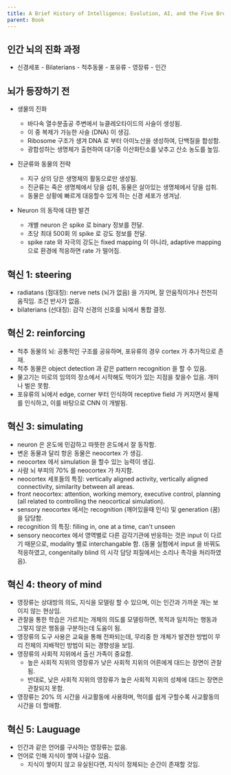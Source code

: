 ```yaml
---
title: A Brief History of Intelligence; Evolution, AI, and the Five Breakthroughs That Made Our Brains
parent: Book
---
```

## 인간 뇌의 진화 과정
- 신경세포 - Bilaterians - 척추동물 - 포유류 - 영장류 - 인간

## 뇌가 등장하기 전
- 생물의 진화
   - 바다속 열수분출공 주변에서 뉴클레오타이드의 사슬이 생성됨.
   - 이 중 복제가 가능한 사슬 (DNA) 이 생김.
   - Ribosome 구조가 생겨 DNA 로 부터 아미노산을 생성하여, 단백질을 합성함.
   - 광합성하는 생명체가 출현하여 대기중 이산화탄소를 낮추고 산소 농도를 높임.

- 진균류와 동물의 전략
   - 지구 상의 당은 생명체의 활동으로만 생성됨.
   - 진균류는 죽은 생명체에서 당을 섭취, 동물은 살아있는 생명체에서 당을 섭취.
   - 동물은 상황에 빠르게 대응할수 있게 하는 신경 세포가 생겨남.

- Neuron 의 동작에 대한 발견
   - 개별 neuron 은 spike 로 binary 정보를 전달.
   - 초당 최대 500회 의 spike 로 강도 정보를 전달.
   - spike rate 와 자극의 강도는 fixed mapping 이 아니라, adaptive mapping 으로 환경에 적응하면 rate 가 떨어짐.

## 혁신 1: steering
- radiatans (점대칭): nerve nets (뇌가 없음) 을 가지며, 잘 안움직이거나 천천히 움직임. 조건 반사가 없음.
- bilaterians (선대칭): 감각 신경의 신호를 뇌에서 통합 결정.

## 혁신 2: reinforcing
- 척추 동물의 뇌: 공통적인 구조를 공유하며, 포유류의 경우 cortex 가 추가적으로 존재.
- 척추 동물은 object detection 과 같은 pattern recognition 을 할 수 있음.
- 물고기는 미로의 임의의 장소에서 시작해도 먹이가 있는 지점을 찾을수 있음. 개미나 벌은 못함.
- 포유류의 뇌에서 edge, corner 부터 인식하여 receptive field 가 커지면서 물체를 인식하고, 이를 바탕으로 CNN 이 개발됨.

## 혁신 3: simulating
- neuron 은 온도에 민감하고 따뜻한 온도에서 잘 동작함.
- 변온 동물과 달리 항온 동물은 neocortex 가 생김.
- neocortex 에서 simulation 을 할수 있는 능력이 생김.
- 사람 뇌 부피의 70% 를 neocortex 가 차지함.
- neocortex 세포들의 특징: vertically aligned activity, vertically aligned connectivity, similarity between all areas.
- front neocortex: attention, working memory, executive control, planning (all related to controlling the neocortical simulation).
- sensory neocortex 에서는 recognition (깨어있을때 인식) 및 generation (꿈) 을 담당함.
- recognition 의 특징: filling in, one at a time, can't unseen
- sensory neocortex 에서 영역별로 다른 감각기관에 반응하는 것은 input 이 다르기 때문으로, modality 별로 interchangable 함. (동물 실험에서 input 을 바꿔도 적응하였고, congenitally blind 의 시각 담당 피질에서는 소리나 촉각을 처리하였음).


## 혁신 4: theory of mind
- 영장류는 상대방의 의도, 지식을 모델링 할 수 있으며, 이는 인간과 가까운 개는 보이지 않는 현상임.
- 관찰을 통한 학습은 가르치는 개체의 의도를 모델링하면, 목적과 일치하는 행동과 그렇지 않은 행동을 구분하는데 도움이 됨.
- 영장류의 도구 사용은 교육을 통해 전파되는데, 무리중 한 개체가 발견한 방법이 무리 전체의 지배적인 방법이 되는 경향성을 보임.
- 영장류의 사회적 지위에서 출신 가족이 중요함.
    - 높은 사회적 지위의 영장류가 낮은 사회적 지위의 어른에게 대드는 장면이 관찰됨.
    - 반대로, 낮은 사회적 지위의 영장류가 높은 사회적 지위의 성체에 대드는 장면은 관찰되지 못함.
- 영장류는 20% 의 시간을 사교활동에 사용하며, 먹이를 쉽게 구할수록 사교활동의 시간을 더 할애함.


## 혁신 5: Lauguage
- 인간과 같은 언어를 구사하는 영장류는 없음.
- 언어로 인해 지식이 쌓여 나갈수 있음.
    - 지식이 쌓이지 않고 유실된다면, 지식이 정체되는 순간이 존재할 것임.
